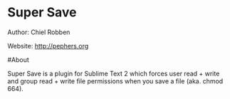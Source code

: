 # Super Save
Author: Chiel Robben

Website: http://pephers.org

#About

Super Save is a plugin for Sublime Text 2 which forces user read + write and
group read + write file permissions when you save a file (aka. chmod 664).
